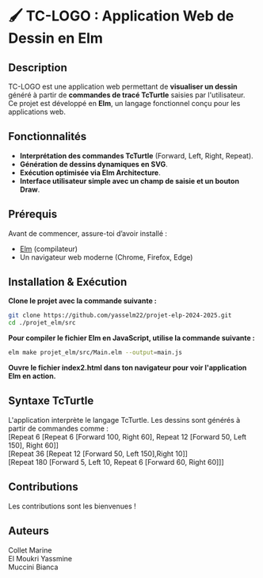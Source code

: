 # 🖌️ TC-LOGO : Application Web de Dessin en Elm

## Description
TC-LOGO est une application web permettant de **visualiser un dessin** généré à partir de **commandes de tracé TcTurtle** saisies par l'utilisateur.  
Ce projet est développé en **Elm**, un langage fonctionnel conçu pour les applications web.

## Fonctionnalités
- **Interprétation des commandes TcTurtle** (Forward, Left, Right, Repeat).
- **Génération de dessins dynamiques en SVG**.
- **Exécution optimisée via Elm Architecture**.
- **Interface utilisateur simple avec un champ de saisie et un bouton Draw**.

## Prérequis
Avant de commencer, assure-toi d’avoir installé :
- [Elm](https://elm-lang.org/) (compilateur)
- Un navigateur web moderne (Chrome, Firefox, Edge)

## Installation & Exécution
**Clone le projet avec la commande suivante :**  
```Bash
git clone https://github.com/yasselm22/projet-elp-2024-2025.git  
cd ./projet_elm/src  
```

**Pour compiler le fichier Elm en JavaScript, utilise la commande suivante :**  
```Bash
elm make projet_elm/src/Main.elm --output=main.js  
```

**Ouvre le fichier index2.html dans ton navigateur pour voir l'application Elm en action.**

## Syntaxe TcTurtle
L'application interprète le langage TcTurtle. Les dessins sont générés à partir de commandes comme :  
[Repeat 6 [Repeat 6 [Forward 100, Right 60], Repeat 12 [Forward 50, Left 150], Right 60]]  
[Repeat 36 [Repeat 12 [Forward 50, Left 150],Right 10]]  
[Repeat 180 [Forward 5, Left 10, Repeat 6 [Forward 60, Right 60]]]  

## Contributions
Les contributions sont les bienvenues !

## Auteurs
Collet Marine  
El Moukri Yassmine  
Muccini Bianca  